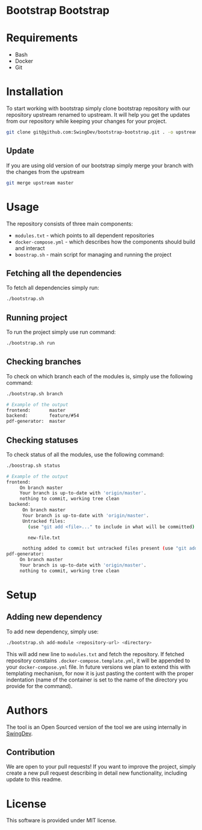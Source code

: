 # Bootstrap Bootstrap

# Requirements
- Bash
- Docker
- Git

# Installation
To start working with bootstrap simply clone bootstrap repository with our repository upstream renamed to upstream. It will help you get the updates from our repository while keeping your changes for your project.
```bash
git clone git@github.com:SwingDev/bootstrap-bootstrap.git . -o upstream
```

## Update
If you are using old version of our bootstrap simply merge your branch with the changes from the upstream
```bash
git merge upstream master
```

# Usage
The repository consists of three main components:
- `modules.txt` - which points to all dependent repositories
- `docker-compose.yml` - which describes how the components should build and interact
- `boostrap.sh` - main script for managing and running the project

## Fetching all the dependencies
To fetch all dependencies simply run:
```bash
./bootstrap.sh
```

## Running project
To run the project simply use run command:
```bash
./bootstrap.sh run
```

## Checking branches
To check on which branch each of the modules is, simply use the following command:
```bash
./bootstrap.sh branch
```
```bash
# Example of the output
frontend:       master
backend:        feature/#54
pdf-generator:  master
```

## Checking statuses
To check status of all the modules, use the following command:
```bash
./boostrap.sh status
```
```bash
# Example of the output
frontend:
     On branch master
     Your branch is up-to-date with 'origin/master'.
     nothing to commit, working tree clean
 backend:
      On branch master
      Your branch is up-to-date with 'origin/master'.
      Untracked files:
        (use "git add <file>..." to include in what will be committed)

      	new-file.txt

      nothing added to commit but untracked files present (use "git add" to track)
pdf-generator:
     On branch master
     Your branch is up-to-date with 'origin/master'.
     nothing to commit, working tree clean
```
# Setup
## Adding new dependency
To add new dependency, simply use:
```bash
./bootstrap.sh add-module <repository-url> <directory>
```
This will add new line to `modules.txt` and fetch the repository.
If fetched repository constains `.docker-compose.template.yml`, it will be appended to your `docker-compose.yml` file.
In future versions we plan to extend this with templating mechanism, for now it is just pasting the content with the proper indentation (name of the container is set to the name of the directory you provide for the command).

# Authors
The tool is an Open Sourced version of the tool we are using internally in [SwingDev](https://swingdev.io).

## Contribution
We are open to your pull requests! If you want to improve the project, simply create a new pull request describing in detail new functionality, including update to this readme.

# License
This software is provided under MIT license.